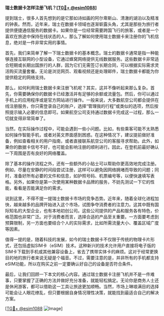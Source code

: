 **瑞士数据卡怎样注册飞机？[[TG💪+ @esim1088](https://t.me/s/esim1088)]**

提到瑞士，很多人首先想到的是它那如诗如画的阿尔卑斯山、清澈的湖泊以及精准的钟表。然而，近年来，瑞士在数据卡领域也逐渐崭露头角，尤其是那些为旅行者提供便捷通信服务的数据卡。如果你是一位经常需要跨国飞行的旅客，或者是一个喜欢在旅途中保持在线状态的人，那么了解如何使用瑞士数据卡来注册你的飞机信息，绝对是一件非常实用的事情。

首先，我们来简单了解一下瑞士数据卡的基本概念。瑞士的数据卡通常是指一种能够连接互联网的小型设备，它通过蜂窝网络提供无线数据服务。这些数据卡非常适合短期或长期出国旅行的人群，因为它们无需签订长期合同，可以根据实际需求灵活购买流量套餐。无论是浏览网页、观看视频还是处理邮件，瑞士数据卡都能为你提供稳定的网络支持。

那么，如何利用瑞士数据卡来注册飞机呢？其实，这并不像听起来那么复杂。首先，你需要确保你的数据卡已经激活并有足够的余额或流量包。然后，你可以通过手机上的应用程序或是官方网站进行操作。一般来说，大多数航空公司都会提供在线注册服务，你只需登录自己的账户，选择“管理我的行程”或类似的选项，然后按照提示输入必要的信息即可。如果航空公司支持通过数据卡完成这一过程，那么一切就变得非常简单了。

当然，在实际操作过程中，可能会遇到一些小问题。比如，有些乘客可能不太熟悉如何操作智能手机，或者对英文界面感到困惑。在这种情况下，建议提前做好准备，例如查看相关的用户指南，或者直接联系航空公司的客服寻求帮助。此外，如果你的数据卡信号不好，也可能会影响注册的顺利进行。因此，在登机前最好确认一下周围是否有良好的网络覆盖。

除了基本的操作流程之外，还有一些额外的小贴士可以帮助你更高效地完成注册。例如，尽量在安静的时间段尝试注册，这样可以避免因网络拥堵而导致的问题；同时，准备好所有必要的文件和信息，如护照号码、机票编号等，以便快速填写表格。另外，如果你是第一次使用某种数据卡品牌的服务，不妨先测试一下它的性能，看看是否能满足你的需求。

说到这里，不得不提一提瑞士数据卡市场的竞争态势。近年来，随着全球化进程加快，越来越多的品牌开始进入这个市场，试图争夺消费者的注意力。这其中既有国际知名的大型企业，也有本地初创公司。这些公司提供的产品和服务各有特色，价格范围也非常广泛。对于消费者而言，选择合适的产品至关重要。一方面要考虑到预算限制，另一方面也要结合个人的实际需求，比如所需流量大小、覆盖区域广度等因素。

值得一提的是，随着科技的发展，如今的瑞士数据卡不仅限于传统的物理卡片形式，还包括虚拟SIM卡（eSIM）技术。这种新兴的技术允许用户直接将电子版的SIM卡下载到手机或其他兼容设备上，省去了携带实体卡的麻烦。这对于经常更换目的地的旅行者来说无疑是个福音。不过，需要注意的是，并非所有的手机都支持eSIM功能，所以在购买之前一定要确认好自己的设备是否符合条件。

最后，让我们回顾一下本文的核心内容。通过瑞士数据卡注册飞机并不是一件难事，只要掌握了正确的方法并做好充分准备，就能轻松搞定。无论你是商务人士还是休闲游客，都可以借助这一工具让旅途更加顺畅。当然，市场上琳琅满目的选择可能会让人眼花缭乱，但只要根据自身情况理性决策，就能找到最适合自己的解决方案。

[[TG💪+ @esim1088](https://t.me/s/esim1088) ![Image](https://i.postimg.cc/4NQfJmqS/Snipaste-2025-05-13-00-14-12.png)]